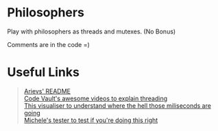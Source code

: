 # Philosophers

Play with philosophers as threads and mutexes. (No Bonus)  

Comments are in the code =)

# Useful Links

> [Arievs' README](https://github.com/arieivs/42/tree/master/3_philosophers#readme) <br>
> [Code Vault's awesome videos to explain threading](https://www.youtube.com/watch?v=d9s_d28yJq0&list=PLfqABt5AS4FmuQf70psXrsMLEDQXNkLq2) <br>
> [This visualiser to understand where the hell those miliseconds are going](https://nafuka11.github.io/philosophers-visualizer/) <br>
> [Michele's tester to test if you're doing this right](https://github.com/mikysett/philosophers_tester)